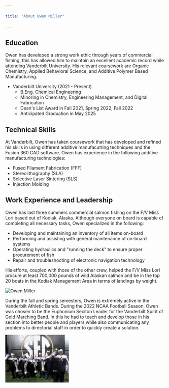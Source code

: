 ```yaml
---

title: "About Owen Miller"

---
```


## Education

Owen has developed a strong work ethic through years of commercial fishing, this has allowed him to maintain an excellent academic record while attending Vanderbilt University. His relevant coursework are Organic Chemistry, Applied Behavioral Science, and Additive Polymer Based Manufacturing.

* Vanderbilt University (2021 - Present)
  * B.Eng. Chemical Engineering
  * Minoring in Chemistry, Engineering Management, and Digital Fabrication
  * Dean's List Award in Fall 2021, Spring 2022, Fall 2022
  * Anticipated Graduation in May 2025

## Technical Skills

At Vanderbilt, Owen has taken coursework that has developed and refined his skills in using different additive manufacutring techniques and the Fusion 360 CAD software. Owen has experience in the following additive manufacturing technologies:

* Fused Filament Fabrication (FFF)
* Stereolithography (SLA)
* Selective Laser Sintering (SLS)
* Injection Molding

## Work Experience and Leadership

Owen has last three summers commercial salmon fishing on the F/V Miss Lori based out of Kodiak, Alaska. Although everyone on board is capable of completing all necessary tasks, Owen specialized in the following:

* Developing and maintaining an inventory of all items on-board
* Performing and assisting with general maintenance of on-board systems
* Operating hydraulics and "running the deck" to ensure proper procurement of fish
* Repair and troubleshooting of electronic navigation technology

His efforts, coupled with those of the other crew, helped the F/V Miss Lori procure at least 700,000 pounds of wild Alaskan salmon and be in the top 20 boats in the Kodiak Management Area in terms of landings by weight.

<img src="/assets/img/Website_Fish_Picture.JPG" alt="Owen Miller" style="width:200px;"/>

During the fall and spring semesters, Owen is extremely active in the Vanderbilt Athletic Bands. During the 2022 NCAA Football Season, Owen was chosen to be the Euphonium Seciton Leader for the Vanderbilt Spirit of Gold Marching Band. In this he had to teach and develop those in his section into better people and players while also communicating any problems to directorial staff in order to quickly create a solution.

<img src="/assets/img/SOG_Euph_2022_Section.jpg" alt="Owen Miller" style="width:200px;"/>
